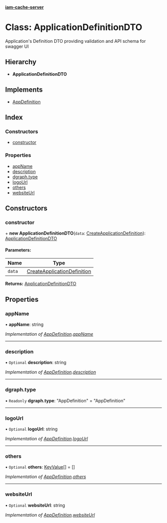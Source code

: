 **[iam-cache-server](../README.md)**

# Class: ApplicationDefinitionDTO

Application's Definition DTO providing validation and API schema for swagger UI

## Hierarchy

* **ApplicationDefinitionDTO**

## Implements

* [AppDefinition](../interfaces/appdefinition.md)

## Index

### Constructors

* [constructor](applicationdefinitiondto.md#constructor)

### Properties

* [appName](applicationdefinitiondto.md#appname)
* [description](applicationdefinitiondto.md#description)
* [dgraph.type](applicationdefinitiondto.md#dgraph.type)
* [logoUrl](applicationdefinitiondto.md#logourl)
* [others](applicationdefinitiondto.md#others)
* [websiteUrl](applicationdefinitiondto.md#websiteurl)

## Constructors

### constructor

\+ **new ApplicationDefinitionDTO**(`data`: [CreateApplicationDefinition](../interfaces/createapplicationdefinition.md)): [ApplicationDefinitionDTO](applicationdefinitiondto.md)

#### Parameters:

Name | Type |
------ | ------ |
`data` | [CreateApplicationDefinition](../interfaces/createapplicationdefinition.md) |

**Returns:** [ApplicationDefinitionDTO](applicationdefinitiondto.md)

## Properties

### appName

•  **appName**: string

*Implementation of [AppDefinition](../interfaces/appdefinition.md).[appName](../interfaces/appdefinition.md#appname)*

___

### description

• `Optional` **description**: string

*Implementation of [AppDefinition](../interfaces/appdefinition.md).[description](../interfaces/appdefinition.md#description)*

___

### dgraph.type

• `Readonly` **dgraph.type**: \"AppDefinition\" = "AppDefinition"

___

### logoUrl

• `Optional` **logoUrl**: string

*Implementation of [AppDefinition](../interfaces/appdefinition.md).[logoUrl](../interfaces/appdefinition.md#logourl)*

___

### others

• `Optional` **others**: [KeyValue](../interfaces/keyvalue.md)[] = []

*Implementation of [AppDefinition](../interfaces/appdefinition.md).[others](../interfaces/appdefinition.md#others)*

___

### websiteUrl

• `Optional` **websiteUrl**: string

*Implementation of [AppDefinition](../interfaces/appdefinition.md).[websiteUrl](../interfaces/appdefinition.md#websiteurl)*
